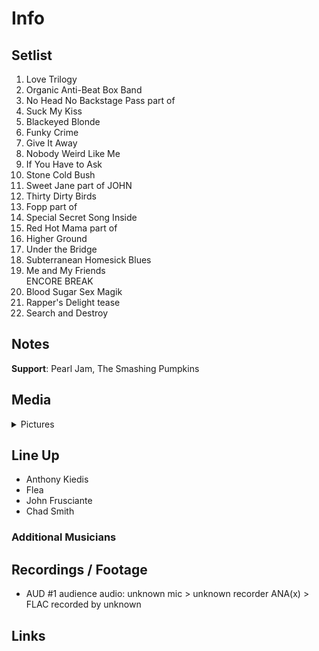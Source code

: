 # Info

## Setlist

1. Love Trilogy
2. Organic Anti-Beat Box Band
3. No Head No Backstage Pass part of
4. Suck My Kiss
5. Blackeyed Blonde
6. Funky Crime
7. Give It Away
8. Nobody Weird Like Me
9. If You Have to Ask
10. Stone Cold Bush
11. Sweet Jane part of JOHN
12. Thirty Dirty Birds
13. Fopp part of
14. Special Secret Song Inside
15. Red Hot Mama part of
16. Higher Ground
17. Under the Bridge
18. Subterranean Homesick Blues
19. Me and My Friends
<br> ENCORE BREAK
20. Blood Sugar Sex Magik
21. Rapper's Delight tease
22. Search and Destroy

## Notes

**Support**: Pearl Jam, The Smashing Pumpkins

## Media 

<details>
  <summary>Pictures</summary>
  <!--<img alt="Setlist" title="Setlist" src="_.jpg" height="200" />
  <img alt="Flyer" title="Flyer" src="_.jpg" height="200" />
  <img alt="Clipper" title="Clipper" src="_.jpg" height="200" />
  <img alt="Ticket" title="Ticket" src="_.jpg" height="200" />
  -->
</details>

## Line Up

* Anthony Kiedis
* Flea
* John Frusciante
* Chad Smith

### Additional Musicians

## Recordings / Footage

* AUD #1 audience audio: unknown mic > unknown recorder ANA(x) > FLAC recorded by unknown

## Links
